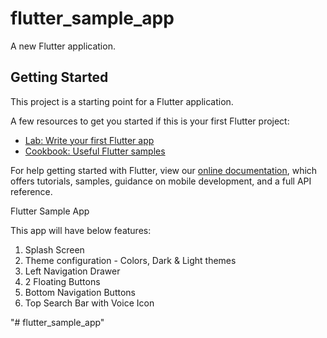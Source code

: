 # flutter_sample_app

A new Flutter application.

## Getting Started

This project is a starting point for a Flutter application.

A few resources to get you started if this is your first Flutter project:

- [Lab: Write your first Flutter app](https://flutter.dev/docs/get-started/codelab)
- [Cookbook: Useful Flutter samples](https://flutter.dev/docs/cookbook)

For help getting started with Flutter, view our
[online documentation](https://flutter.dev/docs), which offers tutorials,
samples, guidance on mobile development, and a full API reference.


Flutter Sample App

This app will have below features:

1. Splash Screen
2. Theme configuration - Colors, Dark & Light themes
3. Left Navigation Drawer
4. 2 Floating Buttons
5. Bottom Navigation Buttons
6. Top Search Bar with Voice Icon

"# flutter_sample_app" 
